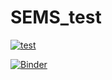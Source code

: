 # SEMS_test

[![test](https://mybinder.org/badge_logo.svg)](https://mybinder.org/v2/gh/kvinlazy/SEMS_test/master?urlpath=lab/tree/index.ipynb)

[![Binder](https://mybinder.org/badge_logo.svg)](https://mybinder.org/v2/gh/kvinlazy/SEMS_test/master?filepath=LR_final.ipynb)
